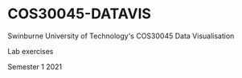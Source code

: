# COS30045-DATAVIS
Swinburne University of Technology's COS30045 Data Visualisation

Lab exercises

Semester 1 2021

